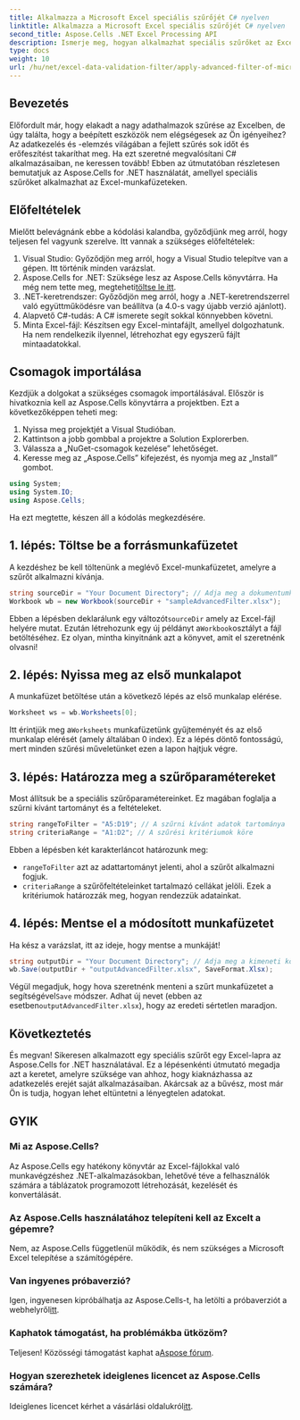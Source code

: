 ```yaml
---
title: Alkalmazza a Microsoft Excel speciális szűrőjét C# nyelven
linktitle: Alkalmazza a Microsoft Excel speciális szűrőjét C# nyelven
second_title: Aspose.Cells .NET Excel Processing API
description: Ismerje meg, hogyan alkalmazhat speciális szűrőket az Excelben a C# és az Aspose.Cells használatával. A mellékelt útmutató lépésről lépésre az egyszerű megvalósítás érdekében.
type: docs
weight: 10
url: /hu/net/excel-data-validation-filter/apply-advanced-filter-of-microsoft-excel-in-csharp/
---
```

## Bevezetés

Előfordult már, hogy elakadt a nagy adathalmazok szűrése az Excelben, de úgy találta, hogy a beépített eszközök nem elégségesek az Ön igényeihez? Az adatkezelés és -elemzés világában a fejlett szűrés sok időt és erőfeszítést takaríthat meg. Ha ezt szeretné megvalósítani C# alkalmazásaiban, ne keressen tovább! Ebben az útmutatóban részletesen bemutatjuk az Aspose.Cells for .NET használatát, amellyel speciális szűrőket alkalmazhat az Excel-munkafüzeteken. 

## Előfeltételek

Mielőtt belevágnánk ebbe a kódolási kalandba, győződjünk meg arról, hogy teljesen fel vagyunk szerelve. Itt vannak a szükséges előfeltételek:

1. Visual Studio: Győződjön meg arról, hogy a Visual Studio telepítve van a gépen. Itt történik minden varázslat.
2.  Aspose.Cells for .NET: Szüksége lesz az Aspose.Cells könyvtárra. Ha még nem tette meg, megteheti[töltse le itt](https://releases.aspose.com/cells/net/).
3. .NET-keretrendszer: Győződjön meg arról, hogy a .NET-keretrendszerrel való együttműködésre van beállítva (a 4.0-s vagy újabb verzió ajánlott).
4. Alapvető C#-tudás: A C# ismerete segít sokkal könnyebben követni.
5. Minta Excel-fájl: Készítsen egy Excel-mintafájlt, amellyel dolgozhatunk. Ha nem rendelkezik ilyennel, létrehozhat egy egyszerű fájlt mintaadatokkal.

## Csomagok importálása

Kezdjük a dolgokat a szükséges csomagok importálásával. Először is hivatkoznia kell az Aspose.Cells könyvtárra a projektben. Ezt a következőképpen teheti meg:

1. Nyissa meg projektjét a Visual Studióban.
2. Kattintson a jobb gombbal a projektre a Solution Explorerben.
3. Válassza a „NuGet-csomagok kezelése” lehetőséget.
4. Keresse meg az „Aspose.Cells” kifejezést, és nyomja meg az „Install” gombot.

```csharp
using System;
using System.IO;
using Aspose.Cells;
```

Ha ezt megtette, készen áll a kódolás megkezdésére.


## 1. lépés: Töltse be a forrásmunkafüzetet

A kezdéshez be kell töltenünk a meglévő Excel-munkafüzetet, amelyre a szűrőt alkalmazni kívánja.

```csharp
string sourceDir = "Your Document Directory"; // Adja meg a dokumentumkönyvtárat
Workbook wb = new Workbook(sourceDir + "sampleAdvancedFilter.xlsx");
```

 Ebben a lépésben deklarálunk egy változót`sourceDir` amely az Excel-fájl helyére mutat. Ezután létrehozunk egy új példányt a`Workbook`osztályt a fájl betöltéséhez. Ez olyan, mintha kinyitnánk azt a könyvet, amit el szeretnénk olvasni!

## 2. lépés: Nyissa meg az első munkalapot

A munkafüzet betöltése után a következő lépés az első munkalap elérése.

```csharp
Worksheet ws = wb.Worksheets[0];
```

 Itt érintjük meg a`Worksheets` munkafüzetünk gyűjteményét és az első munkalap elérését (amely általában 0 index). Ez a lépés döntő fontosságú, mert minden szűrési műveletünket ezen a lapon hajtjuk végre.

## 3. lépés: Határozza meg a szűrőparamétereket

Most állítsuk be a speciális szűrőparamétereinket. Ez magában foglalja a szűrni kívánt tartományt és a feltételeket.

```csharp
string rangeToFilter = "A5:D19"; // A szűrni kívánt adatok tartománya
string criteriaRange = "A1:D2"; // A szűrési kritériumok köre
```

Ebben a lépésben két karakterláncot határozunk meg: 
- `rangeToFilter` azt az adattartományt jelenti, ahol a szűrőt alkalmazni fogjuk.
- `criteriaRange` a szűrőfeltételeinket tartalmazó cellákat jelöli. Ezek a kritériumok határozzák meg, hogyan rendezzük adatainkat.

## 4. lépés: Mentse el a módosított munkafüzetet

Ha kész a varázslat, itt az ideje, hogy mentse a munkáját!

```csharp
string outputDir = "Your Document Directory"; // Adja meg a kimeneti könyvtárat
wb.Save(outputDir + "outputAdvancedFilter.xlsx", SaveFormat.Xlsx);
```

Végül megadjuk, hogy hova szeretnénk menteni a szűrt munkafüzetet a segítségével`Save` módszer. Adhat új nevet (ebben az esetben`outputAdvancedFilter.xlsx`), hogy az eredeti sértetlen maradjon.

## Következtetés

És megvan! Sikeresen alkalmazott egy speciális szűrőt egy Excel-lapra az Aspose.Cells for .NET használatával. Ez a lépésenkénti útmutató megadja azt a keretet, amelyre szüksége van ahhoz, hogy kiaknázhassa az adatkezelés erejét saját alkalmazásaiban. Akárcsak az a bűvész, most már Ön is tudja, hogyan lehet eltüntetni a lényegtelen adatokat.

## GYIK

### Mi az Aspose.Cells?
Az Aspose.Cells egy hatékony könyvtár az Excel-fájlokkal való munkavégzéshez .NET-alkalmazásokban, lehetővé téve a felhasználók számára a táblázatok programozott létrehozását, kezelését és konvertálását.

### Az Aspose.Cells használatához telepíteni kell az Excelt a gépemre?
Nem, az Aspose.Cells függetlenül működik, és nem szükséges a Microsoft Excel telepítése a számítógépére.

### Van ingyenes próbaverzió?
 Igen, ingyenesen kipróbálhatja az Aspose.Cells-t, ha letölti a próbaverziót a webhelyről[itt](https://releases.aspose.com/).

### Kaphatok támogatást, ha problémákba ütközöm?
Teljesen! Közösségi támogatást kaphat a[Aspose fórum](https://forum.aspose.com/c/cells/9).

### Hogyan szerezhetek ideiglenes licencet az Aspose.Cells számára?
 Ideiglenes licencet kérhet a vásárlási oldalukról[itt](https://purchase.aspose.com/temporary-license/). 